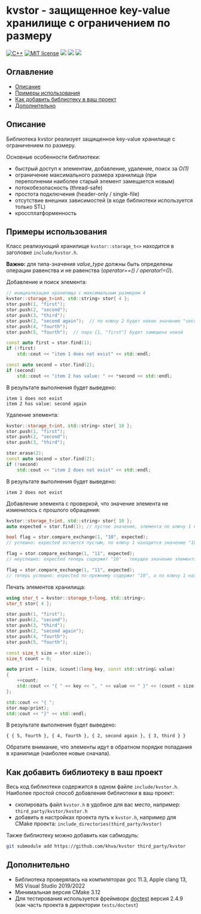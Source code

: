 # kvstor - защищенное key-value хранилище с ограничением по размеру

[![C++](https://img.shields.io/badge/c%2B%2B-17-informational.svg)](https://shields.io/)
[![MIT license](https://img.shields.io/badge/License-MIT-blue.svg)](https://lbesson.mit-license.org/)
![](https://github.com/khva/kvstor/workflows/linux/badge.svg)
![](https://github.com/khva/kvstor/workflows/macos/badge.svg)
![](https://github.com/khva/kvstor/workflows/windows/badge.svg)


## Оглавление
- [Описание](#описание)
- [Примеры использования](#примеры-использования)
- [Как добавить библиотеку в ваш проект](#как-добавить-библиотеку-в-ваш-проект)
- [Дополнительно](#дополнительно)


## Описание
Библиотека kvstor реализует защищенное key-value хранилище с ограничением по размеру.

Основные особенности библиотеки:
 - быстрый доступ к элементам, добавление, удаление, поиск за *O(1)*
 - ограничение максимального размера хранилища (при переполнении наиболее старый элемент замещается новым)
 - потокобезопасность (thread-safe)
 - простота подключения (header-only / single-file)
 - отсутствие внешних зависимостей (в коде библиотеки используется только STL)
 - кроссплатформенность


## Примеры использования
Класс реализующий хранилище `kvstor::storage_t<>` находится в заголовке `include/kvstor.h`.

**Важно:** для типа-значения *value_type* должны быть определены операции равенства и не равенства (*operator==() / operator!=()*).

Добавление и поиск элемента:
```c++
// инициализация хранилища с максимальным размером 4
kvstor::storage_t<int, std::string> stor{ 4 };
stor.push(1, "first");
stor.push(2, "second");
stor.push(3, "third");
stor.push(2, "second again");  // по ключу 2 будет новое значение "second again"
stor.push(4, "fourth");
stor.push(5, "fourth");  // пара {1, "first"} будет замещена новой

const auto first = stor.find(1);
if (!first)
	std::cout << "item 1 does not exist" << std::endl;

const auto second = stor.find(2);
if (second)
	std::cout << "item 2 has value: " << *second << std::endl;
```
В результате выполнения будет выведено:
```
item 1 does not exist
item 2 has value: second again
```


Удаление элемента:
```c++
kvstor::storage_t<int, std::string> stor{ 10 };
stor.push(1, "first");
stor.push(2, "second");
stor.push(3, "third");

stor.erase(2);
const auto second = stor.find(2);
if (!second)
    std::cout << "item 2 does not exist" << std::endl;
```
В результате выполнения будет выведено:
```
item 2 does not exist
```


Добавление элемента с проверкой, что значение элемента не изменилось с прошлого обращения:

```c++
kvstor::storage_t<int, std::string> stor{ 10 };
auto expected = stor.find(1); // пустое значение, элемента по ключу 1 нет

bool flag = stor.compare_exchange(1, "10", expected);
// успешно: expected остается пустым, по ключу 1 находится значение "10"

flag = stor.compare_exchange(1, "11", expected);
// неуспешно: expected теперь содержит "10" - текущее значение элемента с ключом 1

flag = stor.compare_exchange(1, "11", expected);
// теперь успешно: expected по-прежнему содержит "10", а по ключу 1 находится новое значение "11"
```


Печать элементов хранилища:
```c++
using stor_t = kvstor::storage_t<long, std::string>;
stor_t stor{ 4 };

stor.push(1, "first");
stor.push(2, "second");
stor.push(3, "third");
stor.push(2, "second again");
stor.push(4, "fourth");
stor.push(5, "fourth");

const size_t size = stor.size();
size_t count = 0;

auto print = [size, &count](long key, const std::string& value)
{
    ++count;
    std::cout << "{ " << key << ", " << value << " }" << (count < size ? ", " : " ");
};

std::cout << "{ ";
stor.map(print);
std::cout << "}" << std::endl;
```
В результате выполнения будет выведено:
```
{ { 5, fourth }, { 4, fourth }, { 2, second again }, { 3, third } }
```
Обратите внимание, что элементы идут в обратном порядке попадания в хранилище (наиболее новые сначала).


## Как добавить библиотеку в ваш проект
Весь код библиотеки содержится в одном файле `include/kvstor.h`. Наиболее простой способ добавления библиотеки в ваш проект:
 - скопировать файл `kvstor.h` в удобное для вас место, например: `third_party/kvstor/kvstor.h`
 - добавить в настройках проекта путь к `kvstor.h`, например для CMake проекта: `include_directories(third_party/kvstor)`

Также библиотеку можно добавить как cабмодуль:
```bash
git submodule add https://github.com/khva/kvstor third_party/kvstor
```


## Дополнительно
 - Библиотека проверялась на компиляторах gcc 11.3, Apple clang 13, MS Visual Studio 2019/2022
 - Минимальная версия CMake 3.12
 - Для тестирования используется фреймворк [doctest](https://github.com/doctest/doctest) версия 2.4.9 (как часть проекта в директории `tests/doctest`)
